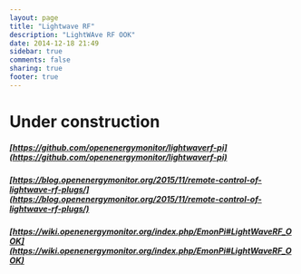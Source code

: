 ```yaml
---
layout: page
title: "Lightwave RF"
description: "LightWAve RF OOK"
date: 2014-12-18 21:49
sidebar: true
comments: false
sharing: true
footer: true
---
```



# Under construction

##### [https://github.com/openenergymonitor/lightwaverf-pi](https://github.com/openenergymonitor/lightwaverf-pi)

##### [https://blog.openenergymonitor.org/2015/11/remote-control-of-lightwave-rf-plugs/](https://blog.openenergymonitor.org/2015/11/remote-control-of-lightwave-rf-plugs/)

##### [https://wiki.openenergymonitor.org/index.php/EmonPi#LightWaveRF_OOK](https://wiki.openenergymonitor.org/index.php/EmonPi#LightWaveRF_OOK)
